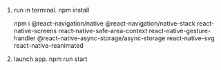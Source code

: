 1. run in terminal.
    npm install

    npm i @react-navigation/native @react-navigation/native-stack react-native-screens react-native-safe-area-context react-native-gesture-handler @react-native-async-storage/async-storage react-native-svg react-native-reanimated

2. launch app.
    npm run start